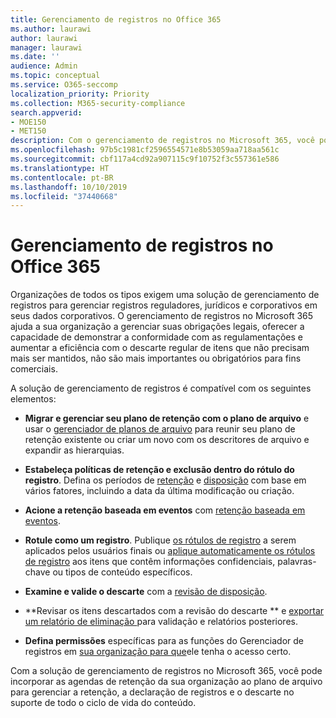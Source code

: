 ```yaml
---
title: Gerenciamento de registros no Office 365
ms.author: laurawi
author: laurawi
manager: laurawi
ms.date: ''
audience: Admin
ms.topic: conceptual
ms.service: O365-seccomp
localization_priority: Priority
ms.collection: M365-security-compliance
search.appverid:
- MOE150
- MET150
description: Com o gerenciamento de registros no Microsoft 365, você pode aplicar a agenda de retenção específica da sua organização em um plano de arquivo para gerenciar a retenção, a declaração de registros e o descarte no suporte de todo o ciclo de vida do conteúdo.
ms.openlocfilehash: 97b5c1981cf2596554571e8b53059aa718aa561c
ms.sourcegitcommit: cbf117a4cd92a907115c9f10752f3c557361e586
ms.translationtype: HT
ms.contentlocale: pt-BR
ms.lasthandoff: 10/10/2019
ms.locfileid: "37440668"
---
```

# <a name="records-management-in-microsoft-365"></a>Gerenciamento de registros no Office 365

Organizações de todos os tipos exigem uma solução de gerenciamento de registros para gerenciar registros reguladores, jurídicos e corporativos em seus dados corporativos. O gerenciamento de registros no Microsoft 365 ajuda a sua organização a gerenciar suas obrigações legais, oferecer a capacidade de demonstrar a conformidade com as regulamentações e aumentar a eficiência com o descarte regular de itens que não precisam mais ser mantidos, não são mais importantes ou obrigatórios para fins comerciais.

A solução de gerenciamento de registros é compatível com os seguintes elementos:

- **Migrar e gerenciar seu plano de retenção com o plano de arquivo** e usar o [gerenciador de planos de arquivo](file-plan-manager.md) para reunir seu plano de retenção existente ou criar um novo com os descritores de arquivo e expandir as hierarquias.

- **Estabeleça políticas de retenção e exclusão dentro do rótulo do registro**. Defina os períodos de [retenção](retention-policies.md#retaining-content-for-a-specific-period-of-time) e [disposição](retention-policies.md#deleting-content-thats-older-than-a-specific-age) com base em vários fatores, incluindo a data da última modificação ou criação.

- **Acione a retenção baseada em eventos** com [retenção baseada em eventos](event-driven-retention.md).

- **Rotule como um registro**. Publique [os rótulos de registro](labels.md#using-retention-labels-for-records-management) a serem aplicados pelos usuários finais ou [aplique automaticamente os rótulos de registro](labels.md#applying-a-retention-label-automatically-based-on-conditions) aos itens que contêm informações confidenciais, palavras-chave ou tipos de conteúdo específicos.

- **Examine e valide o descarte** com a [revisão de disposição](disposition-reviews.md).

- **Revisar os itens descartados com a revisão do descarte ** e [exportar um relatório de eliminação ](disposition-reviews.md#export-the-disposition-items) para validação e relatórios posteriores.

- **Defina permissões** específicas para as funções do Gerenciador de registros em [sua organização para que](../security/office-365-security/permissions-in-the-security-and-compliance-center.md)ele tenha o acesso certo.

Com a solução de gerenciamento de registros no Microsoft 365, você pode incorporar as agendas de retenção da sua organização ao plano de arquivo para gerenciar a retenção, a declaração de registros e o descarte no suporte de todo o ciclo de vida do conteúdo.
